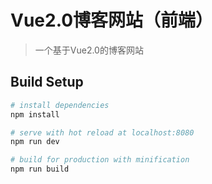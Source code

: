 # Vue2.0博客网站（前端）

> 一个基于Vue2.0的博客网站

## Build Setup

``` bash
# install dependencies
npm install

# serve with hot reload at localhost:8080
npm run dev

# build for production with minification
npm run build
```
